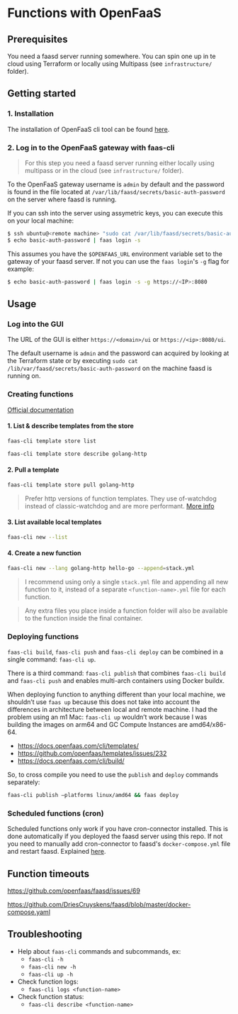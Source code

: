 # Functions with OpenFaaS

## Prerequisites

You need a faasd server running somewhere. You can spin one up in te cloud using Terraform or locally using Multipass (see `infrastructure/` folder).

## Getting started

### 1. Installation

The installation of OpenFaaS cli tool can be found [here](https://docs.openfaas.com/cli/install/).

### 2. Log in to the OpenFaaS gateway with faas-cli

> For this step you need a faasd server running either locally using multipass or in the cloud (see `infrastructure/` folder).

To the OpenFaaS gateway username is `admin` by default and the password is found in the file located at `/var/lib/faasd/secrets/basic-auth-password` on the server where faasd is running.

If you can ssh into the server using assymetric keys, you can execute this on your local machine:

```bash
$ ssh ubuntu@<remote machine> "sudo cat /var/lib/faasd/secrets/basic-auth-password" > basic-auth-password
$ echo basic-auth-password | faas login -s
```

This assumes you have the `$OPENFAAS_URL` environment variable set to the gateway of your faasd server. If not you can use the `faas login`'s `-g` flag for example:

```bash
$ echo basic-auth-password | faas login -s -g https://<IP>:8080
```

## Usage

### Log into the GUI

The URL of the GUI is either `https://<domain>/ui` or `https://<ip>:8080/ui`.

The default username is `admin` and the password can acquired by looking at the Terraform state or by executing `sudo cat /lib/var/faasd/secrets/basic-auth-password` on the machine faasd is running on.

### Creating functions

[Official documentation](https://docs.openfaas.com/cli/templates/)

#### 1. List & describe templates from the store

```bash
faas-cli template store list
```

```bash
faas-cli template store describe golang-http
```

#### 2. Pull a template

```bash
faas-cli template store pull golang-http
```

> Prefer http versions of function templates. They use of-watchdog instead of classic-watchdog and are more performant. [More info](https://docs.openfaas.com/architecture/watchdog/)

#### 3. List available local templates

```bash
faas-cli new --list
```

#### 4. Create a new function

```bash
faas-cli new --lang golang-http hello-go --append=stack.yml
```

> I recommend using only a single `stack.yml` file and appending all new function to it, instead of a separate `<function-name>.yml` file for each function.

> Any extra files you place inside a function folder will also be available to the function inside the final container.

### Deploying functions

`faas-cli build`, `faas-cli push` and `faas-cli deploy` can be combined in a single command: `faas-cli up`.

There is a third command: `faas-cli publish` that combines `faas-cli build` and `faas-cli push` and enables multi-arch containers using Docker buildx.

When deploying function to anything different than your local machine, we shouldn’t use `faas up` because this does not take into account the differences in architecture between local and remote machine. I had the problem using an m1 Mac: `faas-cli up` wouldn’t work because I was building the images on arm64 and GC Compute Instances are amd64/x86-64.
- <https://docs.openfaas.com/cli/templates/>
- <https://github.com/openfaas/templates/issues/232>
- <https://docs.openfaas.com/cli/build/>

So, to cross compile you need to use the `publish` and `deploy` commands separately:

```bash
faas-cli publish —platforms linux/amd64 && faas deploy
```

### Scheduled functions (cron)

Scheduled functions only work if you have cron-connector installed. This is done automatically if you deployed the faasd server using this repo. If not you need to manually add cron-connector to faasd's `docker-compose.yml` file and restart faasd. Explained [here](https://libraries.io/go/github.com%2Fopenfaas-incubator%2Fcron-connector).

## Function timeouts

https://github.com/openfaas/faasd/issues/69


https://github.com/DriesCruyskens/faasd/blob/master/docker-compose.yaml

## Troubleshooting

- Help about `faas-cli` commands and subcommands, ex:
  - `faas-cli -h`
  - `faas-cli new -h`
  - `faas-cli up -h`
- Check function logs:
  - `faas-cli logs <function-name>`
- Check function status:
  - `faas-cli describe <function-name>`